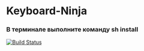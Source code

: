 # Keyboard-Ninja
### В терминале выполните команду sh install
[![Build Status](https://travis-ci.org/Zmrd13/Keyboard-Ninja.svg?branch=master)](https://travis-ci.org/Zmrd13/Keyboard-Ninja)
